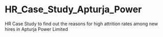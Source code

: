 # HR_Case_Study_Apturja_Power
HR Case Study to find out the reasons for high attrition rates among new hires in Apturja Power Limited
